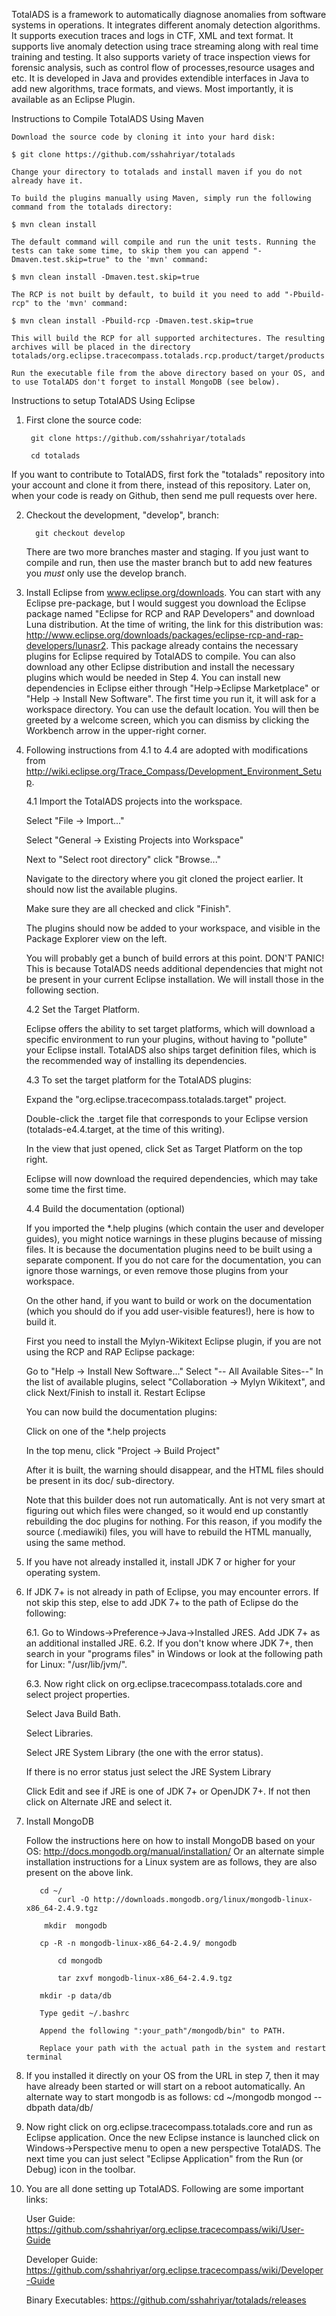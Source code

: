 
TotalADS is a framework to automatically diagnose anomalies from software systems in operations.
It	integrates different anomaly detection algorithms. It supports execution traces and logs in CTF, XML and text format. It supports live anomaly detection using trace streaming along with real time training and testing. It also supports variety of trace inspection views for forensic analysis, such as control flow of processes,resource usages and etc. It is developed in Java and provides extendible interfaces in Java to add new algorithms, trace formats, and views. Most importantly, it is available as an Eclipse Plugin.

Instructions to Compile TotalADS Using Maven

	Download the source code by cloning it into your hard disk:

	$ git clone https://github.com/sshahriyar/totalads

	Change your directory to totalads and install maven if you do not already have it.

	To build the plugins manually using Maven, simply run the following command from the totalads directory:

	$ mvn clean install

	The default command will compile and run the unit tests. Running the tests can take some time, to skip them you can append "-Dmaven.test.skip=true" to the 'mvn' command:

	$ mvn clean install -Dmaven.test.skip=true

	The RCP is not built by default, to build it you need to add "-Pbuild-rcp" to the 'mvn' command:

	$ mvn clean install -Pbuild-rcp -Dmaven.test.skip=true

	This will build the RCP for all supported architectures. The resulting archives will be placed in the directory totalads/org.eclipse.tracecompass.totalads.rcp.product/target/products

	Run the executable file from the above directory based on your OS, and to use TotalADS don't forget to install MongoDB (see below).

Instructions to setup TotalADS Using Eclipse

1. First clone the source code:

        git clone https://github.com/sshahriyar/totalads
        
        cd totalads

  If you want to contribute to TotalADS, first fork the "totalads" repository into your account and clone it from there,  instead of this repository. Later on, when your code is ready on Github, then send me pull requests over here. 

2. Checkout the development, "develop", branch:

         git checkout develop

   There are two more branches master and staging. If you just want to compile and run, then use the master branch but to add new features you *must* only use the develop branch.

3. Install Eclipse from www.eclipse.org/downloads. You can start with any Eclipse pre-package, but I would suggest you download the Eclipse package named "Eclipse for RCP and RAP Developers" and download Luna distribution. At the time of writing, the link for this distribution was: http://www.eclipse.org/downloads/packages/eclipse-rcp-and-rap-developers/lunasr2. This package already contains the necessary plugins for Eclipse required by TotalADS to compile. You can also download any other Eclipse distribution and install the necessary plugins  which would be needed in Step 4. You can install new dependencies in Eclipse either through "Help->Eclipse Marketplace" or "Help -> Install New Software". The first time you run it, it will ask for a workspace directory. You can use the default location. You will then be greeted by a welcome screen, which you can dismiss by clicking the Workbench arrow in the upper-right corner. 

4.  Following instructions from 4.1 to 4.4 are adopted with modifications from http://wiki.eclipse.org/Trace_Compass/Development_Environment_Setup.

    4.1 Import the TotalADS projects into the workspace.

    Select "File -> Import..."

    Select "General -> Existing Projects into Workspace"

    Next to "Select root directory" click "Browse..."

    Navigate to the directory where you git cloned the project earlier. It should now list the available plugins.

    Make sure they are all checked and click  "Finish".

    The plugins should now be added to your workspace, and visible in the Package Explorer view on the left.

     You will probably get a bunch of build errors at this point. DON'T PANIC! This is because TotalADS needs additional dependencies that might not be present in your current Eclipse installation. We will install those in the following section.

    4.2 Set the Target Platform.

     Eclipse offers the ability to set target platforms, which will download a specific environment to run your plugins, without having to "pollute" your Eclipse install. TotalADS also ships target definition files, which is the recommended way of installing its dependencies.

    4.3 To set the target platform for the TotalADS plugins:

    Expand the "org.eclipse.tracecompass.totalads.target" project.

    Double-click the .target file that corresponds to your Eclipse version (totalads-e4.4.target, at the time of this writing).

    In the view that just opened, click Set as Target Platform on the top right.

     Eclipse will now download the required dependencies, which may take some time the first time.

     
    4.4 Build the documentation (optional)

    If you imported the *.help plugins (which contain the user and developer guides), you might notice warnings in these plugins because of missing files. It is because the documentation plugins need to be built using a separate component. If you do not care for the documentation, you can ignore those warnings, or even remove those plugins from your workspace.

    On the other hand, if you want to build or work on the documentation (which you should do if you add user-visible features!), here is how to build it.

    First you need to install the Mylyn-Wikitext Eclipse plugin, if you are not using the RCP and RAP Eclipse package:

    Go to "Help -> Install New Software..."
    Select "-- All Available Sites--"
    In the list of available plugins, select "Collaboration -> Mylyn Wikitext", and click Next/Finish to install it.
    Restart Eclipse

    You can now build the documentation plugins:

    Click on one of the *.help projects

    In the top menu, click "Project -> Build Project"

    After it is built, the warning should disappear, and the HTML files should be present in its doc/ sub-directory.

    Note that this builder does not run automatically. Ant is not very smart at figuring out which files were changed, so it would end up constantly rebuilding the doc plugins for nothing. For this reason, if you modify the source (.mediawiki) files, you will have to rebuild the HTML manually, using the same method.

5. If you have not already installed it, install JDK 7 or higher for your operating system.

6. If JDK 7+ is not already in path of Eclipse, you may encounter errors. If not skip this step, else to add JDK 7+ to the path of Eclipse do the following:

    6.1. Go to Windows->Preference->Java->Installed JRES. Add JDK 7+ as an additional installed JRE.
    6.2. If you don't know where JDK 7+, then search in your "programs files" in Windows or look at the following path for Linux: "/usr/lib/jvm/".

    6.3. Now right click on org.eclipse.tracecompass.totalads.core and select project properties.

    Select Java Build Bath.

    Select Libraries.

    Select JRE System Library (the one with the error status).

    If there is no error status just select the JRE System Library

    Click Edit and see if JRE is one of JDK 7+ or OpenJDK 7+. If not then click on Alternate JRE and select it.

7.  Install MongoDB

	Follow the instructions here on how to install MongoDB based on your OS: http://docs.mongodb.org/manual/installation/
	Or  an alternate simple installation instructions for a Linux system are as follows, they are also present on the above link.

	       cd ~/
               curl -O http://downloads.mongodb.org/linux/mongodb-linux-x86_64-2.4.9.tgz

	        mkdir  mongodb

	       cp -R -n mongodb-linux-x86_64-2.4.9/ mongodb
               
               cd mongodb
               
               tar zxvf mongodb-linux-x86_64-2.4.9.tgz
	
	       mkdir -p data/db

	       Type gedit ~/.bashrc

	       Append the following ":your_path"/mongodb/bin" to PATH.

	       Replace your path with the actual path in the system and restart terminal

8. If you installed it directly on your OS from the URL in step 7, then it may have already been started or will start on a reboot automatically. An alternate way to start mongodb is as follows:
 	 cd ~/mongodb
	 mongod --dbpath data/db/

9. Now right click on org.eclipse.tracecompass.totalads.core and run as Eclipse application. Once the new Eclipse instance is launched click on Windows->Perspective menu to open a new perspective TotalADS. The next time you can just select "Eclipse Application" from the Run (or Debug) icon in the toolbar.


10. You are all done setting up TotalADS. Following are some important links:

     User Guide: https://github.com/sshahriyar/org.eclipse.tracecompass/wiki/User-Guide

     Developer Guide: https://github.com/sshahriyar/org.eclipse.tracecompass/wiki/Developer-Guide
  
     Binary Executables: https://github.com/sshahriyar/totalads/releases

     



